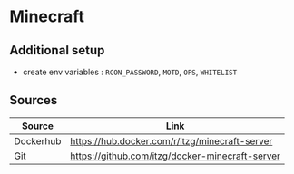 # Minecraft
## Additional setup
- create env variables : `RCON_PASSWORD`, `MOTD`, `OPS`, `WHITELIST`

## Sources

| Source    | Link                                            |
|-----------|-------------------------------------------------|
| Dockerhub | https://hub.docker.com/r/itzg/minecraft-server  |
| Git       | https://github.com/itzg/docker-minecraft-server |
